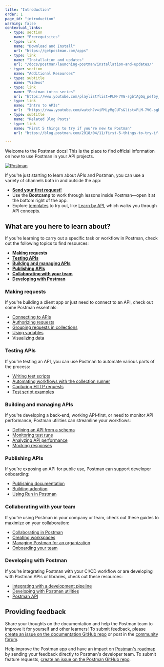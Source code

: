```yaml
---
title: "Introduction"
order: 1
page_id: "introduction"
warning: false
contextual_links:
  - type: section
    name: "Prerequisites"
  - type: link
    name: "Download and Install"
    url: "https://getpostman.com/apps"
  - type: link
    name: "Installation and updates"
    url: "/docs/postman/launching-postman/installation-and-updates/"
  - type: section
    name: "Additional Resources"
  - type: subtitle
    name: "Videos"
  - type: link
    name: "Postman intro series"
    url: "https://www.youtube.com/playlist?list=PLM-7VG-sgbtAgGq_pef5y_ruIUBPpUgNJ"
  - type: link
    name: "Intro to APIs"
    url:  "https://www.youtube.com/watch?v=iFMLyMgCUTs&list=PLM-7VG-sgbtBBnWb2Jc5kufgtWYEmiMAw"
  - type: subtitle
    name: "Related Blog Posts"
  - type: link
    name: "First 5 things to try if you're new to Postman"
    url: "https://blog.postman.com/2018/04/11/first-5-things-to-try-if-youre-new-to-postman/"

---
```


Welcome to the Postman docs! This is the place to find official information on how to use Postman in your API projects.

[![Postman](https://assets.postman.com/postman-docs/postman-app-default-layout.jpg)](https://assets.postman.com/postman-docs/postman-app-default-layout.jpg)

If you're just starting to learn about APIs and Postman, you can use a variety of channels both in and outside the app:

* [__Send your first request!__](/docs/getting-started/sending-the-first-request/)
* Use the __Bootcamp__ to work through lessons inside Postman—open it at the bottom right of the app.
* Explore [templates](https://explore.postman.com/) to try out, like [Learn by API](https://explore.postman.com/templates/7499/learn-by-api), which walks you through API concepts.

## What are you here to learn about?

If you're learning to carry out a specific task or workflow in Postman, check out the following topics to find resources:

* [__Making requests__](#making-requests)
* [__Testing APIs__](#testing-apis)
* [__Building and managing APIs__](#building-and-managing-apis)
* [__Publishing APIs__](#publishing-apis)
* [__Collaborating with your team__](#collaborating-with-your-team)
* [__Developing with Postman__](#developing-with-postman)

### Making requests

If you're building a client app or just need to connect to an API, check out some Postman essentials:

* [Connecting to APIs](/docs/sending-requests/requests/)
* [Authorizing requests](/docs/sending-requests/authorization/)
* [Grouping requests in collections](/docs/sending-requests/intro-to-collections/)
* [Using variables](/docs/sending-requests/variables/)
* [Visualizing data](/docs/sending-requests/visualizer/)

### Testing APIs

If you're testing an API, you can use Postman to automate various parts of the process:

* [Writing test scripts](/docs/writing-scripts/test-scripts/)
* [Automating workflows with the collection runner](/docs/running-collections/intro-to-collection-runs/)
* [Capturing HTTP requests](/docs/sending-requests/capturing-request-data/capturing-http-requests/)
* [Test script examples](/docs/writing-scripts/script-references/test-examples/)

### Building and managing APIs

If you're developing a back-end, working API-first, or need to monitor API performance, Postman utilities can streamline your workflows:

* [Defining an API from a schema](/docs/designing-and-developing-your-api/the-api-workflow/)
* [Monitoring test runs](/docs/designing-and-developing-your-api/monitoring-your-api/intro-monitors/)
* [Analyzing API performance](/docs/designing-and-developing-your-api/view-and-analyze-api-reports/)
* [Mocking responses](/docs/designing-and-developing-your-api/mocking-data/setting-up-mock/)

### Publishing APIs

If you're exposing an API for public use, Postman can support developer onboarding:

* [Publishing documentation](/docs/publishing-your-api/documenting-your-api/)
* [Building adoption](/docs/publishing-your-api/add-api-network/)
* [Using Run in Postman](/docs/publishing-your-api/run-in-postman/introduction-run-button/)

### Collaborating with your team

If you're using Postman in your company or team, check out these guides to maximize on your collaboration:

* [Collaborating in Postman](/docs/collaborating-in-postman/collaboration-intro/)
* [Creating workspaces](/docs/collaborating-in-postman/using-workspaces/creating-workspaces/)
* [Managing Postman for an organization](/docs/administration/managing-your-team/)
* [Onboarding your team](/docs/administration/onboarding-checklist/)

### Developing with Postman

If you're integrating Postman with your CI/CD workflow or are developing with Postman APIs or libraries, check out these resources:

* [Integrating with a development pipeline](/docs/running-collections/using-newman-cli/command-line-integration-with-newman/)
* [Developing with Postman utilities](/docs/developer/resources-intro/)
* [Postman API](/docs/developer/intro-api/)

## Providing feedback

Share your thoughts on the documentation and help the Postman team to improve it for yourself and other learners! To submit feedback, please [create an issue on the documentation GitHub repo](https://github.com/postmanlabs/postman-docs/issues) or post in the [community forum](https://community.postman.com/).

Help improve the Postman app and have an impact on [Postman's roadmap](https://trello.com/b/4N7PnHAz/postman-roadmap-for-developers) by sending your feedback directly to Postman's developer team. To submit feature requests, [create an issue on the Postman GitHub repo](https://github.com/postmanlabs/postman-app-support/issues).
